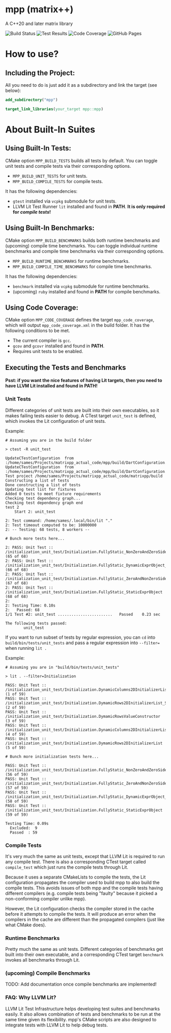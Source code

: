 # mpp (matrix++)
A C++20 and later matrix library

![Build Status](https://img.shields.io/azure-devops/build/samestimable2016/mpp/3/main?label=%F0%9F%94%A8%20Build%20Status) ![Test Results](https://img.shields.io/azure-devops/tests/samestimable2016/mpp/3/main?label=%F0%9F%A7%AA%20Test%20Results) ![Code Coverage](https://img.shields.io/azure-devops/coverage/samestimable2016/mpp/3/main?label=%F0%9F%93%B6%20Code%20Coverage) ![GitHub Pages](https://img.shields.io/github/deployments/sam20908/mpp/github-pages?label=%F0%9F%9A%80%20GitHub%20Pages)

# How to use?

## Including the Project:
All you need to do is just add it as a subdirectory and link the target (see below):
```cmake
add_subdirectory("mpp")

target_link_libraries(your_target mpp::mpp)
```

# About Built-In Suites

## Using Built-In Tests:
CMake option `MPP_BUILD_TESTS` builds all tests by default. You can toggle unit tests and compile tests via their corresponding options.
- `MPP_BUILD_UNIT_TESTS` for unit tests.
- `MPP_BUILD_COMPILE_TESTS` for compile tests.

It has the following dependencies:
- `gtest` installed via `vcpkg` submodule for unit tests.
- LLVM Lit Test Runner `lit` installed and found in **PATH**. **It is only required for ___compile tests___!**

## Using Built-In Benchmarks:
CMake option `MPP_BUILD_BENCHMARKS` builds both runtime benchmarks and (upcoming) compile time benchmarks. You can toggle individual runtime benchmarks and compile time benchmarks via their corresponding options.
- `MPP_BUILD_RUNTIME_BENCHMARKS` for runtime benchmarks.
- `MPP_BUILD_COMPILE_TIME_BENCHMARKS` for compile time benchmarks.

It has the following dependencies:
- `benchmark` installed via `vcpkg` submodule for runtime benchmarks.
- (upcoming) `ruby` installed and found in **PATH** for compile benchmarks.

## Using Code Coverage:
CMake option `MPP_CODE_COVERAGE` defines the target `mpp_code_coverage`, which will output `mpp_code_coverage.xml` in the build folder. It has the following conditions to be met.
- The current compiler is `gcc`.
- `gcov` and `gcovr` installed and found in **PATH**.
- Requires unit tests to be enabled.

## Executing the Tests and Benchmarks

#### Psst: if you want the nice features of having Lit targets, then you need to have LLVM Lit installed and found in PATH!

### Unit Tests
Different categories of unit tests are built into their own executables, so it makes failing tests easier to debug. A CTest target `unit_test` is defined, which invokes the Lit configuration of unit tests.

Example:
```
# Assuming you are in the build folder

> ctest -R unit_test

UpdateCTestConfiguration  from :/home/sames/Projects/matrixpp_actual_code/mpp/build/DartConfiguration.tcl
UpdateCTestConfiguration  from :/home/sames/Projects/matrixpp_actual_code/mpp/build/DartConfiguration.tcl
Test project /home/sames/Projects/matrixpp_actual_code/matrixpp/build
Constructing a list of tests
Done constructing a list of tests
Updating test list for fixtures
Added 0 tests to meet fixture requirements
Checking test dependency graph...
Checking test dependency graph end
test 2
    Start 2: unit_test

2: Test command: /home/sames/.local/bin/lit "."
2: Test timeout computed to be: 10000000
2: -- Testing: 68 tests, 8 workers --

# Bunch more tests here...

2: PASS: Unit Test :: /initialization_unit_test/Initialization.FullyStatic_NonZeroAndZeroSide_Throw (65 of 68)
2: PASS: Unit Test :: /initialization_unit_test/Initialization.FullyStatic_DynamicExprObject_DifferentSize_Throw (66 of 68)
2: PASS: Unit Test :: /initialization_unit_test/Initialization.FullyStatic_ZeroAndNonZeroSide_Throw (67 of 68)
2: PASS: Unit Test :: /initialization_unit_test/Initialization.FullyStatic_StaticExprObject (68 of 68)
2: 
2: Testing Time: 0.10s
2:   Passed: 68
1/1 Test #2: unit_test ........................   Passed    0.23 sec

The following tests passed:
        unit_test
```
If you want to run subset of tests by regular expression, you can `cd` into `build/bin/tests/unit_tests` and pass a regular expression into `--filter=` when running `lit .`

Example:
```
# Assuming you are in "build/bin/tests/unit_tests"

> lit . --filter=Initialization

PASS: Unit Test :: /initialization_unit_test/Initialization.DynamicColumns2DInitializerList_SizeMismatch_Throw (1 of 59)
PASS: Unit Test :: /initialization_unit_test/Initialization.DymamicRows2DInitializerList_SizeMismatch_Throw (2 of 59)
PASS: Unit Test :: /initialization_unit_test/Initialization.DymamicRowsValueConstructor (3 of 59)
PASS: Unit Test :: /initialization_unit_test/Initialization.DynamicColumns2DInitializerList (4 of 59)
PASS: Unit Test :: /initialization_unit_test/Initialization.DymamicRows2DInitializerList (5 of 59)

# Bunch more initialization tests here...

PASS: Unit Test :: /initialization_unit_test/Initialization.FullyStatic_NonZeroAndZeroSide_Throw (56 of 59)
PASS: Unit Test :: /initialization_unit_test/Initialization.FullyStatic_ZeroAndNonZeroSide_Throw (57 of 59)
PASS: Unit Test :: /initialization_unit_test/Initialization.FullyStatic_DynamicExprObject_SameSize (58 of 59)
PASS: Unit Test :: /initialization_unit_test/Initialization.FullyStatic_StaticExprObject (59 of 59)

Testing Time: 0.09s
  Excluded:  9
  Passed  : 59
```

### Compile Tests
It's very much the same as unit tests, except that LLVM Lit is required to run any compile test. There is also a corresponding CTest target called `compile_test` which just runs the compile tests through Lit.

Because it uses a separate CMakeLists to compile the tests, the Lit configuration propagates the compiler used to build mpp to also build the compile tests. This avoids issues of both mpp and the compile tests having different compilers (e.g. compile tests being "faulty" because it picked a non-conforming compiler unlike mpp).

However, the Lit configuration checks the compiler stored in the cache before it attempts to compile the tests. It will produce an error when the compilers in the cache are different than the propagated compilers (just like what CMake does).

### Runtime Benchmarks
Pretty much the same as unit tests. Different categories of benchmarks get built into their own executable, and a corresponding CTest target `benchmark` invokes all benchmarks through Lit.

### (upcoming) Compile Benchmarks
TODO: Add documentation once compile benchmarks are implemented!

### FAQ: Why LLVM Lit?
LLVM Lit Test Infrastructure helps developing test suites and benchmarks easily. It also allows combination of tests and benchmarks to be run at the same time given its flexibility. mpp's CMake scripts are also designed to integrate tests with LLVM Lit to help debug tests.